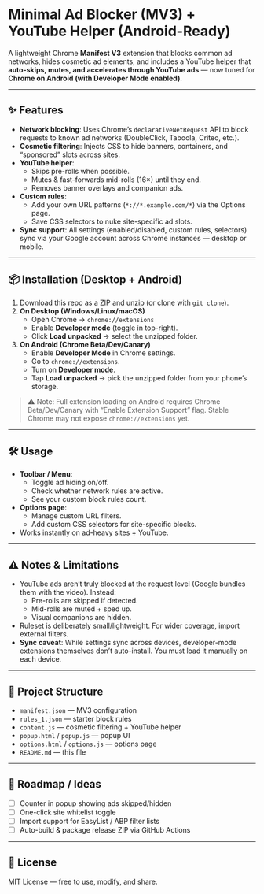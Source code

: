 # Minimal Ad Blocker (MV3) + YouTube Helper (Android-Ready)

A lightweight Chrome **Manifest V3** extension that blocks common ad networks, hides cosmetic ad elements, and includes a YouTube helper that **auto-skips, mutes, and accelerates through YouTube ads** — now tuned for **Chrome on Android (with Developer Mode enabled)**.

---

## ✨ Features
- **Network blocking**: Uses Chrome’s `declarativeNetRequest` API to block requests to known ad networks (DoubleClick, Taboola, Criteo, etc.).
- **Cosmetic filtering**: Injects CSS to hide banners, containers, and “sponsored” slots across sites.
- **YouTube helper**:
  - Skips pre-rolls when possible.
  - Mutes & fast-forwards mid-rolls (16×) until they end.
  - Removes banner overlays and companion ads.
- **Custom rules**:
  - Add your own URL patterns (`*://*.example.com/*`) via the Options page.
  - Save CSS selectors to nuke site-specific ad slots.
- **Sync support**: All settings (enabled/disabled, custom rules, selectors) sync via your Google account across Chrome instances — desktop or mobile.

---

## 📦 Installation (Desktop + Android)
1. Download this repo as a ZIP and unzip (or clone with `git clone`).
2. **On Desktop (Windows/Linux/macOS)**  
   - Open Chrome → `chrome://extensions`  
   - Enable **Developer mode** (toggle in top-right).  
   - Click **Load unpacked** → select the unzipped folder.  
3. **On Android (Chrome Beta/Dev/Canary)**  
   - Enable **Developer Mode** in Chrome settings.  
   - Go to `chrome://extensions`.  
   - Turn on **Developer mode**.  
   - Tap **Load unpacked** → pick the unzipped folder from your phone’s storage.  

> ⚠️ Note: Full extension loading on Android requires Chrome Beta/Dev/Canary with “Enable Extension Support” flag. Stable Chrome may not expose `chrome://extensions` yet.

---

## 🛠 Usage
- **Toolbar / Menu**:
  - Toggle ad hiding on/off.
  - Check whether network rules are active.
  - See your custom block rules count.
- **Options page**:
  - Manage custom URL filters.
  - Add custom CSS selectors for site-specific blocks.
- Works instantly on ad-heavy sites + YouTube.

---

## ⚠️ Notes & Limitations
- YouTube ads aren’t truly blocked at the request level (Google bundles them with the video). Instead:
  - Pre-rolls are skipped if detected.
  - Mid-rolls are muted + sped up.
  - Visual companions are hidden.
- Ruleset is deliberately small/lightweight. For wider coverage, import external filters.
- **Sync caveat**: While settings sync across devices, developer-mode extensions themselves don’t auto-install. You must load it manually on each device.

---

## 📂 Project Structure
- `manifest.json` — MV3 configuration  
- `rules_1.json` — starter block rules  
- `content.js` — cosmetic filtering + YouTube helper  
- `popup.html` / `popup.js` — popup UI  
- `options.html` / `options.js` — options page  
- `README.md` — this file  

---

## 🚀 Roadmap / Ideas
- [ ] Counter in popup showing ads skipped/hidden  
- [ ] One-click site whitelist toggle  
- [ ] Import support for EasyList / ABP filter lists  
- [ ] Auto-build & package release ZIP via GitHub Actions  

---

## 📜 License
MIT License — free to use, modify, and share.  
